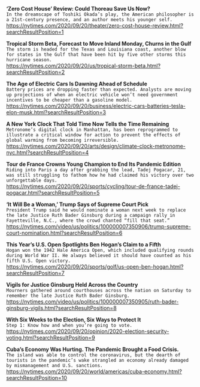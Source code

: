 **‘Zero Cost House’ Review: Could Thoreau Save Us Now?**\
`In the dreamscape of Toshiki Okada’s play, the American philosopher is a 21st-century presence, and an author meets his younger self.`\
https://nytimes.com/2020/09/20/theater/zero-cost-house-review.html?searchResultPosition=1

**Tropical Storm Beta, Forecast to Move Inland Monday, Churns in the Gulf**\
`The storm is headed for the Texas and Louisiana coast, another blow for states in the Gulf that have been hit by five other storms this hurricane season.`\
https://nytimes.com/2020/09/20/us/tropical-storm-beta.html?searchResultPosition=2

**The Age of Electric Cars Is Dawning Ahead of Schedule**\
`Battery prices are dropping faster than expected. Analysts are moving up projections of when an electric vehicle won’t need government incentives to be cheaper than a gasoline model.`\
https://nytimes.com/2020/09/20/business/electric-cars-batteries-tesla-elon-musk.html?searchResultPosition=3

**A New York Clock That Told Time Now Tells the Time Remaining**\
`Metronome’s digital clock in Manhattan, has been reprogrammed to illustrate a critical window for action to prevent the effects of global warming from becoming irreversible.`\
https://nytimes.com/2020/09/20/arts/design/climate-clock-metronome-nyc.html?searchResultPosition=4

**Tour de France Crowns Young Champion to End Its Pandemic Edition**\
`Riding into Paris a day after grabbing the lead, Tadej Pogacar, 21, was still struggling to fathom how he had claimed his victory over two unforgettable days.`\
https://nytimes.com/2020/09/20/sports/cycling/tour-de-france-tadej-pogacar.html?searchResultPosition=5

**‘It Will Be a Woman,’ Trump Says of Supreme Court Pick**\
`President Trump said he would nominate a woman next week to replace the late Justice Ruth Bader Ginsburg during a campaign rally in Fayetteville, N.C., where the crowd chanted “fill that seat.”`\
https://nytimes.com/video/us/politics/100000007350906/trump-supreme-court-nomination.html?searchResultPosition=6

**This Year’s U.S. Open Spotlights Ben Hogan’s Claim to a Fifth**\
`Hogan won the 1942 Hale America Open, which included qualifying rounds during World War II. He always believed it should have counted as his fifth U.S. Open victory.`\
https://nytimes.com/2020/09/20/sports/golf/us-open-ben-hogan.html?searchResultPosition=7

**Vigils for Justice Ginsburg Held Across the Country**\
`Mourners gathered around courthouses across the nation on Saturday to remember the late Justice Ruth Bader Ginsburg.`\
https://nytimes.com/video/us/politics/100000007350905/ruth-bader-ginsburg-vigils.html?searchResultPosition=8

**With Six Weeks to the Election, Six Ways to Protect It**\
`Step 1: Know how and when you’re going to vote.`\
https://nytimes.com/2020/09/20/opinion/2020-election-security-voting.html?searchResultPosition=9

**Cuba’s Economy Was Hurting. The Pandemic Brought a Food Crisis.**\
`The island was able to control the coronavirus, but the dearth of tourists in the pandemic’s wake strangled an economy already damaged by mismanagement and U.S. sanctions.`\
https://nytimes.com/2020/09/20/world/americas/cuba-economy.html?searchResultPosition=10

